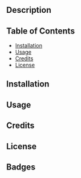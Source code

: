 #  
   
  ## Description
  

  ## Table of Contents 
  - [Installation](#installation)
  - [Usage](#usage)
  - [Credits](#credits)
  - [License](#license)

  ## Installation
  

  ## Usage
  

  ## Credits
  

  ## License
  

  ## Badges
  